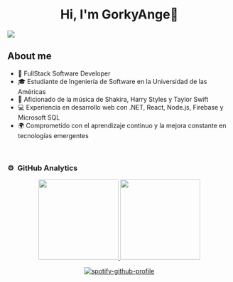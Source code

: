 <div align="center">
<h1 align="center">Hi, I'm GorkyAnge👋</h1>
</div>

<img src="https://i.ibb.co/y4bh3dd/Gorky-Ange-1.png">

## About me

- 📲 FullStack Software Developer
- 🎓 Estudiante de Ingeniería de Software en la Universidad de las Américas
- 🎵 Aficionado de la música de Shakira, Harry Styles y Taylor Swift
- 💻 Experiencia en desarrollo web con .NET, React, Node.js, Firebase y Microsoft SQL
- 🌍 Comprometido con el aprendizaje continuo y la mejora constante en tecnologías emergentes
<br>

### ⚙️ &nbsp;GitHub Analytics

<p align="center">
<a href="https://github.com/GorkyAnge">
  <img height="180em" src="https://github-readme-stats-eight-theta.vercel.app/api?username=GorkyAnge&show_icons=true&theme=algolia&include_all_commits=true&count_private=true"/>
  <img height="180em" src="https://github-readme-stats-eight-theta.vercel.app/api/top-langs/?username=GorkyAnge&layout=compact&langs_count=8&theme=algolia"/>
</a>
</p>

<div align="center">
  
[![spotify-github-profile](https://spotify-github-profile.kittinanx.com/api/view?uid=vcoxjb1hn0y5hnn64wnzvit1u&cover_image=true&theme=default&show_offline=false&background_color=121212&interchange=false)](https://github.com/kittinan/spotify-github-profile)

</div>
